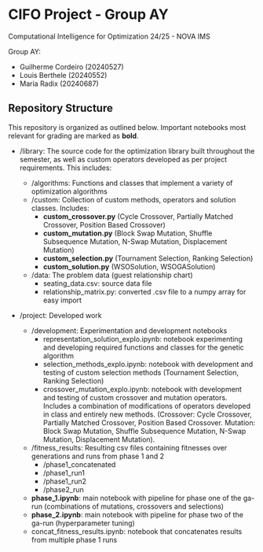 # CIFO Project - Group AY
Computational Intelligence for Optimization 24/25 - NOVA IMS

Group AY:
- Guilherme Cordeiro (20240527)
- Louis Berthele (20240552)
- Maria Radix (20240687)

## Repository Structure
This repository is organized as outlined below. Important notebooks most relevant for grading are marked as **bold**.

- /library: The source code for the optimization library built throughout the semester, as well as custom operators developed as per project requirements. This includes:
   - /algorithms: Functions and classes that implement a variety of optimization algorithms
   - /custom: Collection of custom methods, operators and solution classes. Includes:
        - **custom_crossover.py** (Cycle Crossover, Partially Matched Crossover, Position Based Crossover)
        - **custom_mutation.py** (Block Swap Mutation, Shuffle Subsequence Mutation, N-Swap Mutation, Displacement Mutation)
        - **custom_selection.py** (Tournament Selection, Ranking Selection)
        - **custom_solution.py** (WSOSolution, WSOGASolution)
   - /data: The problem data (guest relationship chart)
        - seating_data.csv: source data file
        - relationship_matrix.py: converted .csv file to a numpy array for easy import

- /project: Developed work
   - /development: Experimentation and development notebooks
        - representation_solution_explo.ipynb: notebook experimenting and developing required functions and classes for the genetic algorithm
        - selection_methods_explo.ipynb: notebook with development and testing of custom selection methods (Tournament Selection, Ranking Selection)
        - crossover_mutation_explo.ipynb: notebook with development and testing of custom crossover and mutation operators. Includes a combination of modifications of operators developed in class and entirely new methods. (Crossover: Cycle Crossover, Partially Matched Crossover, Position Based Crossover. Mutation: Block Swap Mutation, Shuffle Subsequence Mutation, N-Swap Mutation, Displacement Mutation).
   - /fitness_results: Resulting csv files containing fitnesses over generations and runs from phase 1 and 2
        - /phase1_concatenated
        - /phase1_run1
        - /phase1_run2
        - /phase2_run
   - **phase_1.ipynb**: main notebook with pipeline for phase one of the ga-run (combinations of mutations, crossovers and selections)
   - **phase_2.ipynb**: main notebook with pipeline for phase two of the ga-run (hyperparameter tuning)
   - concat_fitness_results.ipynb: notebook that concatenates results from multiple phase 1 runs
